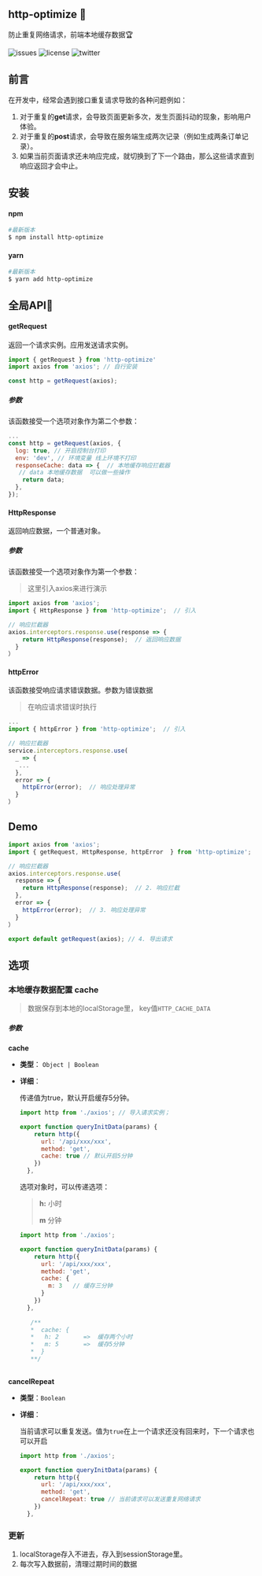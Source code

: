 ## http-optimize 🚀

防止重复网络请求，前端本地缓存数据🏆

![issues](https://img.shields.io/github/issues/hzs0623/http-optimize) ![license](https://img.shields.io/github/license/hzs0623/http-optimize) ![twitter](https://img.shields.io/twitter/url?url=https%3A%2F%2Fgithub.com%2Fhzs0623%2Fhttp-optimize)


## 前言

在开发中，经常会遇到接口重复请求导致的各种问题例如：

1. 对于重复的**get**请求，会导致页面更新多次，发生页面抖动的现象，影响用户体验。
2. 对于重复的**post**请求，会导致在服务端生成两次记录（例如生成两条订单记录）。
3. 如果当前页面请求还未响应完成，就切换到了下一个路由，那么这些请求直到响应返回才会中止。


## 安装

#### npm

```sh
#最新版本
$ npm install http-optimize
```

#### yarn

```sh
#最新版本
$ yarn add http-optimize 
```



## 全局API🥊

#### getRequest

返回一个请求实例。应用发送请求实例。

```js
import { getRequest } from 'http-optimize'
import axios from 'axios'; // 自行安装

const http = getRequest(axios);

```

##### 参数

该函数接受一个选项对象作为第二个参数：

```js
...
const http = getRequest(axios, {
  log: true, // 开启控制台打印
  env: 'dev', // 环境变量 线上环境不打印
  responseCache: data => {  // 本地缓存响应拦截器
   // data 本地缓存数据  可以做一些操作
    return data;  
  },
});

```

#### HttpResponse

返回响应数据，一个普通对象。

##### 参数

该函数接受一个选项对象作为第一个参数：

> 这里引入axios来进行演示

```js
import axios from 'axios'; 
import { HttpResponse } from 'http-optimize';  // 引入

// 响应拦截器
axios.interceptors.response.use(response => {
    return HttpResponse(response);  // 返回响应数据
  }
）

```

#### httpError

该函数接受响应请求错误数据。参数为错误数据

> 在响应请求错误时执行

```js
...
import { httpError } from 'http-optimize';  // 引入

// 响应拦截器
service.interceptors.response.use(
  _ => {
   ...
  },
  error => {
    httpError(error);  // 响应处理异常
  }
）
```

## Demo

```js
import axios from 'axios';
import { getRequest, HttpResponse, httpError  } from 'http-optimize';   // 1. 导入

// 响应拦截器
axios.interceptors.response.use(
  response => {
    return HttpResponse(response);  // 2. 响应拦截
  },
  error => {
    httpError(error);  // 3. 响应处理异常
  }
）

export default getRequest(axios); // 4. 导出请求
```

## 选项

### 本地缓存数据配置 **cache**

> 数据保存到本地的localStorage里， key值`HTTP_CACHE_DATA`

##### 参数

**cache** 

- **类型**： `Object | Boolean`

- **详细**：

  传递值为true，默认开启缓存5分钟。

  ```js
  import http from './axios'; // 导入请求实例；
  
  export function queryInitData(params) {
      return http({
        url: '/api/xxx/xxx', 
        method: 'get',  
        cache: true // 默认开启5分钟
      })
    },
  ```

  选项对象时，可以传递选项：

  > **h:**    小时
  >
  > **m**     分钟

  ```js
  import http from './axios'; 
  
  export function queryInitData(params) {
      return http({
        url: '/api/xxx/xxx', 
        method: 'get',  
        cache: {
          m: 3   // 缓存三分钟
        }
      })
    },
   
     /**
     *  cache: {
     *   h: 2       =>  缓存两个小时
     *   m: 5       =>  缓存5分钟
     *  }
     **/
   
  ```

**cancelRepeat**

- **类型**：`Boolean`

- **详细**：

  当前请求可以重复发送。值为`true`在上一个请求还没有回来时，下一个请求也可以开启

  ```js
  import http from './axios'; 
  
  export function queryInitData(params) {
      return http({
        url: '/api/xxx/xxx', 
        method: 'get', 
        cancelRepeat: true // 当前请求可以发送重复网络请求
      })
    },
  ```

  

### 更新

1. localStorage存入不进去，存入到sessionStorage里。 
2. 每次写入数据前，清理过期时间的数据


